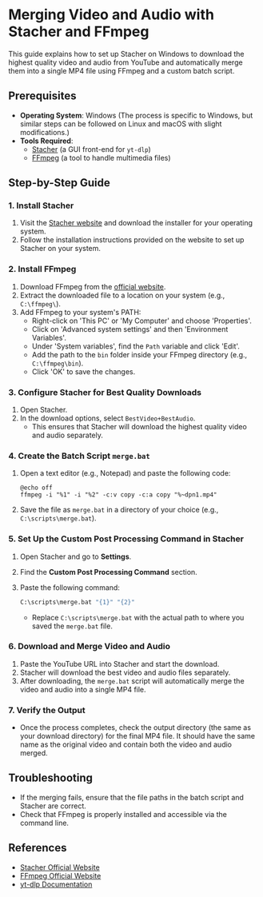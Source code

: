 # Merging Video and Audio with Stacher and FFmpeg

This guide explains how to set up Stacher on Windows to download the highest quality video and audio from YouTube and automatically merge them into a single MP4 file using FFmpeg and a custom batch script.

## Prerequisites

- **Operating System**: Windows (The process is specific to Windows, but similar steps can be followed on Linux and macOS with slight modifications.)
- **Tools Required**:
  - [Stacher](https://stacher.io/) (a GUI front-end for `yt-dlp`)
  - [FFmpeg](https://ffmpeg.org/) (a tool to handle multimedia files)

## Step-by-Step Guide

### 1. Install Stacher

1. Visit the [Stacher website](https://stacher.io/) and download the installer for your operating system.
2. Follow the installation instructions provided on the website to set up Stacher on your system.

### 2. Install FFmpeg

1. Download FFmpeg from the [official website](https://ffmpeg.org/download.html).
2. Extract the downloaded file to a location on your system (e.g., `C:\ffmpeg\`).
3. Add FFmpeg to your system's PATH:
   - Right-click on 'This PC' or 'My Computer' and choose 'Properties'.
   - Click on 'Advanced system settings' and then 'Environment Variables'.
   - Under 'System variables', find the `Path` variable and click 'Edit'.
   - Add the path to the `bin` folder inside your FFmpeg directory (e.g., `C:\ffmpeg\bin`).
   - Click 'OK' to save the changes.

### 3. Configure Stacher for Best Quality Downloads

1. Open Stacher.
2. In the download options, select `BestVideo+BestAudio`.
   - This ensures that Stacher will download the highest quality video and audio separately.

### 4. Create the Batch Script `merge.bat`

1. Open a text editor (e.g., Notepad) and paste the following code:

   ```batch
   @echo off
   ffmpeg -i "%1" -i "%2" -c:v copy -c:a copy "%~dpn1.mp4"
   ```

2. Save the file as `merge.bat` in a directory of your choice (e.g., `C:\scripts\merge.bat`).

### 5. Set Up the Custom Post Processing Command in Stacher

1. Open Stacher and go to **Settings**.
2. Find the **Custom Post Processing Command** section.
3. Paste the following command:

   ```bash
   C:\scripts\merge.bat "{1}" "{2}"
   ```

   - Replace `C:\scripts\merge.bat` with the actual path to where you saved the `merge.bat` file.

### 6. Download and Merge Video and Audio

1. Paste the YouTube URL into Stacher and start the download.
2. Stacher will download the best video and audio files separately.
3. After downloading, the `merge.bat` script will automatically merge the video and audio into a single MP4 file.

### 7. Verify the Output

- Once the process completes, check the output directory (the same as your download directory) for the final MP4 file. It should have the same name as the original video and contain both the video and audio merged.

## Troubleshooting

- If the merging fails, ensure that the file paths in the batch script and Stacher are correct.
- Check that FFmpeg is properly installed and accessible via the command line.

## References

- [Stacher Official Website](https://stacher.io/)
- [FFmpeg Official Website](https://ffmpeg.org/)
- [yt-dlp Documentation](https://github.com/yt-dlp/yt-dlp)
